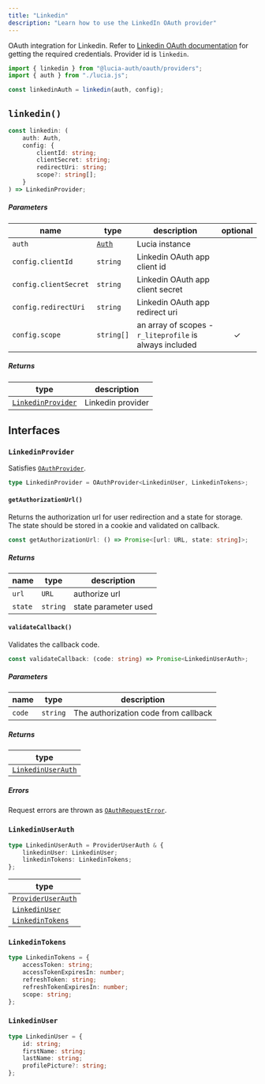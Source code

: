 ```yaml
---
title: "Linkedin"
description: "Learn how to use the LinkedIn OAuth provider"
---
```


OAuth integration for Linkedin. Refer to [Linkedin OAuth documentation](https:/.microsoft.com/en-us/linkedin/shared/authentication/authorization-code-flow?tabs=HTTPS1) for getting the required credentials. Provider id is `linkedin`.

```ts
import { linkedin } from "@lucia-auth/oauth/providers";
import { auth } from "./lucia.js";

const linkedinAuth = linkedin(auth, config);
```

## `linkedin()`

```ts
const linkedin: (
	auth: Auth,
	config: {
		clientId: string;
		clientSecret: string;
		redirectUri: string;
		scope?: string[];
	}
) => LinkedinProvider;
```

##### Parameters

| name                  | type                                       | description                                             | optional |
| --------------------- | ------------------------------------------ | ------------------------------------------------------- | :------: |
| `auth`                | [`Auth`](/reference/lucia/interfaces/auth) | Lucia instance                                          |          |
| `config.clientId`     | `string`                                   | Linkedin OAuth app client id                            |          |
| `config.clientSecret` | `string`                                   | Linkedin OAuth app client secret                        |          |
| `config.redirectUri`  | `string`                                   | Linkedin OAuth app redirect uri                         |          |
| `config.scope`        | `string[]`                                 | an array of scopes - `r_liteprofile` is always included |    ✓     |

##### Returns

| type                                    | description       |
| --------------------------------------- | ----------------- |
| [`LinkedinProvider`](#linkedinprovider) | Linkedin provider |

## Interfaces

### `LinkedinProvider`

Satisfies [`OAuthProvider`](/reference/oauth/interfaces#oauthprovider).

```ts
type LinkedinProvider = OAuthProvider<LinkedinUser, LinkedinTokens>;
```

#### `getAuthorizationUrl()`

Returns the authorization url for user redirection and a state for storage. The state should be stored in a cookie and validated on callback.

```ts
const getAuthorizationUrl: () => Promise<[url: URL, state: string]>;
```

##### Returns

| name    | type     | description          |
| ------- | -------- | -------------------- |
| `url`   | `URL`    | authorize url        |
| `state` | `string` | state parameter used |

#### `validateCallback()`

Validates the callback code.

```ts
const validateCallback: (code: string) => Promise<LinkedinUserAuth>;
```

##### Parameters

| name   | type     | description                          |
| ------ | -------- | ------------------------------------ |
| `code` | `string` | The authorization code from callback |

##### Returns

| type                                    |
| --------------------------------------- |
| [`LinkedinUserAuth`](#linkedinuserauth) |

##### Errors

Request errors are thrown as [`OAuthRequestError`](/reference/oauth/interfaces#oauthrequesterror).

### `LinkedinUserAuth`

```ts
type LinkedinUserAuth = ProviderUserAuth & {
	linkedinUser: LinkedinUser;
	linkedinTokens: LinkedinTokens;
};
```

| type                                                               |
| ------------------------------------------------------------------ |
| [`ProviderUserAuth`](/reference/oauth/interfaces#provideruserauth) |
| [`LinkedinUser`](#linkedinuser)                                    |
| [`LinkedinTokens`](#linkedintokens)                                |

### `LinkedinTokens`

```ts
type LinkedinTokens = {
	accessToken: string;
	accessTokenExpiresIn: number;
	refreshToken: string;
	refreshTokenExpiresIn: number;
	scope: string;
};
```

### `LinkedinUser`

```ts
type LinkedinUser = {
	id: string;
	firstName: string;
	lastName: string;
	profilePicture?: string;
};
```
